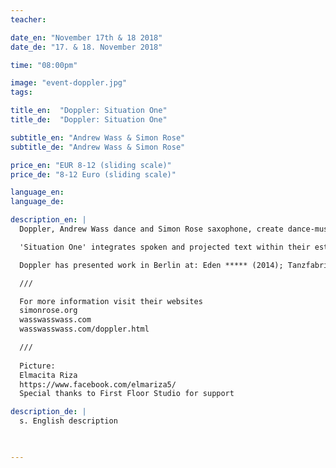 ```yaml
---
teacher:

date_en: "November 17th & 18 2018"
date_de: "17. & 18. November 2018"

time: "08:00pm"

image: "event-doppler.jpg"
tags:

title_en:  "Doppler: Situation One"
title_de:  "Doppler: Situation One"

subtitle_en: "Andrew Wass & Simon Rose"
subtitle_de: "Andrew Wass & Simon Rose"

price_en: "EUR 8-12 (sliding scale)"
price_de: "8-12 Euro (sliding scale)"

language_en:
language_de:

description_en: |  
  Doppler, Andrew Wass dance and Simon Rose saxophone, create dance-music performance through sharing simultaneous practices of improvisation. Together in action, musician and mover explore the infinite possible combinations of their simultaneous compositional and somatic practices. Action and reflection occur cyclically as the performers investigate new territories.

  'Situation One' integrates spoken and projected text within their established approach to performance. Brief texts, sourced from literary, philosophical, and the performers’ own writings, are integrated in action creating a further creative evocation and contextualisation in performance.

  Doppler has presented work in Berlin at: Eden ***** (2014); Tanzfabrik (2017); Urbanraum (2017); Uferstudios,(2014); Artist Homes (2017), Mime Centrum (2016); English Theatre (2014) and for Gesellschaft für Tanzforschung, Hamburg (2015).

  ///  

  For more information visit their websites  
  simonrose.org  
  wasswasswass.com  
  wasswasswass.com/doppler.html  

  ///  
  
  Picture:  
  Elmacita Riza  
  https://www.facebook.com/elmariza5/  
  Special thanks to First Floor Studio for support  

description_de: |
  s. English description
 


---
```

